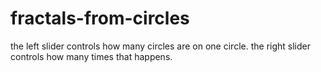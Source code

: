# fractals-from-circles
the left slider controls how many circles are on one circle.
the right slider controls how many times that happens.
